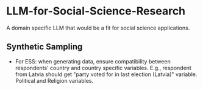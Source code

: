 # LLM-for-Social-Science-Research
A domain specific LLM that would be a fit for social science applications.


## Synthetic Sampling

- For ESS: when generating data, ensure compatibility between respondents' country and country specific variables. E.g., respondent from Latvia should get "party voted for in last election (Latvia)" variable. Political and Religion variables.


